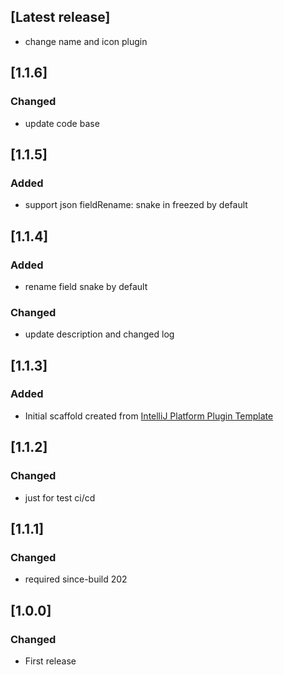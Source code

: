 <!-- Keep a Changelog guide -> https://keepachangelog.com -->
## [Latest release]
- change name and icon plugin

## [1.1.6]
### Changed
- update code base

## [1.1.5]
### Added
- support json fieldRename: snake in freezed by default

## [1.1.4] 
### Added
- rename field snake by default
### Changed
- update description and changed log


## [1.1.3]
### Added
- Initial scaffold created from [IntelliJ Platform Plugin Template](https://github.com/JetBrains/intellij-platform-plugin-template)

## [1.1.2]
### Changed
- just for test ci/cd

## [1.1.1]
### Changed
- required since-build 202

## [1.0.0]
### Changed
- First release

